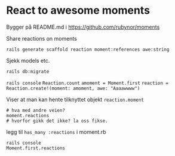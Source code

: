 
# React to awesome moments

Bygger på README.md i https://github.com/rubynor/moments

Share reactions on moments

    rails generate scaffold reaction moment:references awe:string

Sjekk models etc. 

`rails db:migrate`

`rails console`
`Reaction.count`
`amoment = Moment.first`
`reaction = Reaction.create!(moment: amoment, awe: "Aaaawwww")`

Viser at man kan hente tilknyttet objekt
`reaction.moment`
    
    # hva med andre veien?
    moment.reactions 
    # hvorfor gikk det ikke? la oss fikse.
    

legg til `has_many :reactions` i moment.rb

    rails console
    Moment.first.reactions
    
